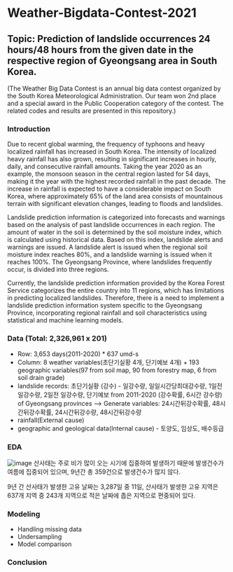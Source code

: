 # Weather-Bigdata-Contest-2021

## Topic: Prediction of landslide occurrences 24 hours/48 hours from the given date in the respective region of Gyeongsang area in South Korea.

(The Weather Big Data Contest is an annual big data contest organized by the South Korea Meteorological Administration. Our team won 2nd place and a special award in the Public Cooperation category of the contest. The related codes and results are presented in this repository.)


### Introduction
Due to recent global warming, the frequency of typhoons and heavy localized rainfall has increased in South Korea. The intensity of localized heavy rainfall has also grown, resulting in significant increases in hourly, daily, and consecutive rainfall amounts. Taking the year 2020 as an example, the monsoon season in the central region lasted for 54 days, making it the year with the highest recorded rainfall in the past decade. The increase in rainfall is expected to have a considerable impact on South Korea, where approximately 65% of the land area consists of mountainous terrain with significant elevation changes, leading to floods and landslides.

Landslide prediction information is categorized into forecasts and warnings based on the analysis of past landslide occurrences in each region. The amount of water in the soil is determined by the soil moisture index, which is calculated using historical data. Based on this index, landslide alerts and warnings are issued. A landslide alert is issued when the regional soil moisture index reaches 80%, and a landslide warning is issued when it reaches 100%. The Gyeongsang Province, where landslides frequently occur, is divided into three regions.

Currently, the landslide prediction information provided by the Korea Forest Service categorizes the entire country into 11 regions, which has limitations in predicting localized landslides. Therefore, there is a need to implement a landslide prediction information system specific to the Gyeongsang Province, incorporating regional rainfall and soil characteristics using statistical and machine learning models.


### Data (Total: 2,326,961 x 201)
- Row: 3,653 days(2011-2020) * 637 umd-s
- Column: 8 weather variables(초단기실황 4개, 단기예보 4개) + 193 geographic variables(97 from soil map, 90 from forestry map, 6 from soil drain grade)
- landslide records: 초단기실황 (강수) - 일강수량, 일일시간당최대강수량, 1일전 일강수량, 2일전 일강수량, 단기예보 from 2011-2020 (강수확률, 6시간 강수량) of Gyeongsang provinces --> Generate variables: 24시간뒤강수확률, 48시간뒤강수확률, 24시간뒤강수량, 48시간뒤강수량
- rainfall(External cause)
- geographic and geological data(Internal cause) - 토양도, 임상도, 배수등급


### EDA

![image](https://github.com/Jooyaro/Weather-Bigdata-Contest-2021/assets/35860986/cc64078e-677d-4332-867c-289ee936ef7a)
산사태는 주로 비가 많이 오는 시기에 집중하여 발생하기 때문에 발생건수가 여름에 집중되어 있으며, 9년간 총 359건으로 발생건수가 많지 않다.

9년 간 산사태가 발생한 고유 날짜는 3,287일 중 11일, 산사태가 발생한 고유 지역은 637개 지역 중 243개 지역으로 적은 날짜에 좁은 지역으로 편중되어 있다.




### Modeling
- Handling missing data
- Undersampling
- Model comparison

### Conclusion
